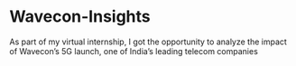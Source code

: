 # Wavecon-Insights
As part of my virtual internship, I got the opportunity to analyze the impact of Wavecon’s 5G launch, one of India’s leading telecom companies
